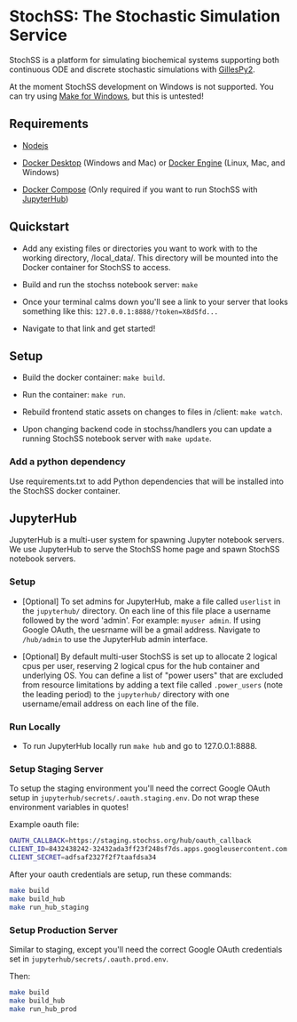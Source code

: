 # StochSS: The Stochastic Simulation Service

StochSS is a platform for simulating biochemical systems supporting both continuous ODE and discrete stochastic simulations with [GillesPy2](https://github.com/GillesPy2/GillesPy2). 

At the moment StochSS development on Windows is not supported. You can try using [Make for Windows](http://gnuwin32.sourceforge.net/packages/make.htm), but this is untested!

## Requirements

- [Nodejs](https://nodejs.org/)

- [Docker Desktop](https://www.docker.com/products/docker-desktop) (Windows and Mac) or [Docker Engine](https://docs.docker.com/install/) (Linux, Mac, and Windows)

- [Docker Compose](https://docs.docker.com/compose/install/) (Only required if you want to run StochSS with [JupyterHub](https://jupyterhub.readthedocs.io/en/stable/#))

## Quickstart

- Add any existing files or directories you want to work with to the working directory, /local\_data/. This directory will be mounted into the Docker container for StochSS to access.

- Build and run the stochss notebook server: `make`

- Once your terminal calms down you'll see a link to your server that looks something like this: `127.0.0.1:8888/?token=X8dSfd...`

- Navigate to that link and get started!

## Setup

- Build the docker container: `make build`.

- Run the container: `make run`.

- Rebuild frontend static assets on changes to files in /client:  `make watch`.

- Upon changing backend code in stochss/handlers you can update a running StochSS notebook server  with `make update`.

### Add a python dependency

Use requirements.txt to add Python dependencies that will be installed into the StochSS docker container.

## JupyterHub

JupyterHub is a multi-user system for spawning Jupyter notebook servers. We use JupyterHub to serve the StochSS home page and spawn StochSS notebook servers.

### Setup

- [Optional] To set admins for JupyterHub, make a file called `userlist` in the `jupyterhub/` directory. On each line of this file place a username followed by the word 'admin'. For example: `myuser admin`. If using Google OAuth, the uesrname will be a gmail address. Navigate to `/hub/admin` to use the JupyterHub admin interface.

- [Optional] By default multi-user StochSS is set up to allocate 2 logical cpus per user, reserving 2 logical cpus for the hub container and underlying OS. You can define a list of "power users" that are excluded from resource limitations by adding a text file called `.power_users` (note the leading period) to the `jupyterhub/` directory with one username/email address on each line of the file.

### Run Locally

- To run JupyterHub locally run `make hub` and go to 127.0.0.1:8888.

### Setup Staging Server

To setup the staging environment you'll need the correct Google OAuth setup in `jupyterhub/secrets/.oauth.staging.env`. Do not wrap these environment variables in quotes!

Example oauth file:

```bash
OAUTH_CALLBACK=https://staging.stochss.org/hub/oauth_callback
CLIENT_ID=8432438242-32432ada3ff23f248sf7ds.apps.googleusercontent.com
CLIENT_SECRET=adfsaf2327f2f7taafdsa34
```

After your oauth credentials are setup, run these commands:

```bash
make build
make build_hub
make run_hub_staging
```

### Setup Production Server

Similar to staging, except you'll need the correct Google OAuth credentials set in `jupyterhub/secrets/.oauth.prod.env`.

Then:

```bash
make build
make build_hub
make run_hub_prod
```

